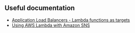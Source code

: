 ## Useful documentation

- [Application Load Balancers - Lambda functions as targets](https://docs.aws.amazon.com/elasticloadbalancing/latest/application/lambda-functions.html)
- [Using AWS Lambda with Amazon SNS](https://docs.aws.amazon.com/lambda/latest/dg/with-sns.html)
